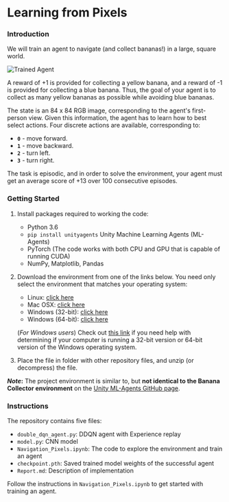[//]: # (Image References)

[image1]: https://user-images.githubusercontent.com/10624937/42135619-d90f2f28-7d12-11e8-8823-82b970a54d7e.gif "Trained Agent"

# Learning from Pixels

### Introduction

We will train an agent to navigate (and collect bananas!) in a large, square world.  

![Trained Agent][image1]

A reward of +1 is provided for collecting a yellow banana, and a reward of -1 is provided for collecting a blue banana.  Thus, the goal of your agent is to collect as many yellow bananas as possible while avoiding blue bananas.  

The state is an 84 x 84 RGB image, corresponding to the agent's first-person view. Given this information, the agent has to learn how to best select actions. Four discrete actions are available, corresponding to:
- **`0`** - move forward.
- **`1`** - move backward.
- **`2`** - turn left.
- **`3`** - turn right.

The task is episodic, and in order to solve the environment, your agent must get an average score of +13 over 100 consecutive episodes.

### Getting Started

1. Install packages required to working the code:
    - Python 3.6
    - `pip install unityagents` Unity Machine Learning Agents (ML-Agents)
    - PyTorch (The code works with both CPU and GPU that is capable of running CUDA)
    - NumPy, Matplotlib, Pandas

2. Download the environment from one of the links below. You need only select the environment that matches your operating system:
    - Linux: [click here](https://s3-us-west-1.amazonaws.com/udacity-drlnd/P1/Banana/VisualBanana_Linux.zip)
    - Mac OSX: [click here](https://s3-us-west-1.amazonaws.com/udacity-drlnd/P1/Banana/VisualBanana.app.zip)
    - Windows (32-bit): [click here](https://s3-us-west-1.amazonaws.com/udacity-drlnd/P1/Banana/VisualBanana_Windows_x86.zip)
    - Windows (64-bit): [click here](https://s3-us-west-1.amazonaws.com/udacity-drlnd/P1/Banana/VisualBanana_Windows_x86_64.zip)
    
    (_For Windows users_) Check out [this link](https://support.microsoft.com/en-us/help/827218/how-to-determine-whether-a-computer-is-running-a-32-bit-version-or-64) if you need help with determining if your computer is running a 32-bit version or 64-bit version of the Windows operating system.
    
3. Place the file in folder with other repository files, and unzip (or decompress) the file.

__*Note*:__ The project environment is similar to, but __not identical to the Banana Collector environment__ on the [Unity ML-Agents GitHub page](https://github.com/Unity-Technologies/ml-agents/blob/master/docs/Learning-Environment-Examples.md#banana-collector).

### Instructions

The repository contains five files:

- `double_dqn_agent.py`: DDQN agent with Experience replay 
- `model.py`: CNN model 
- `Navigation_Pixels.ipynb`: The code to explore the environment and train an agent
- `checkpoint.pth`: Saved trained model weights of the successful agent
- `Report.md`: Description of implementation

Follow the instructions in `Navigation_Pixels.ipynb` to get started with training an agent.
